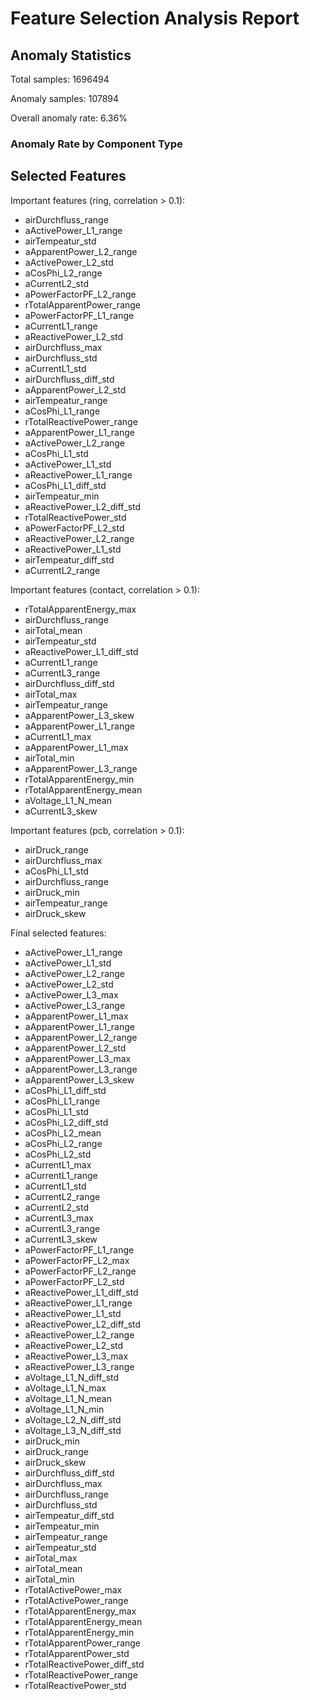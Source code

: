 # Feature Selection Analysis Report


## Anomaly Statistics

Total samples: 1696494

Anomaly samples: 107894

Overall anomaly rate: 6.36%


### Anomaly Rate by Component Type


## Selected Features


Important features (ring, correlation > 0.1):
- airDurchfluss_range
- aActivePower_L1_range
- airTempeatur_std
- aApparentPower_L2_range
- aActivePower_L2_std
- aCosPhi_L2_range
- aCurrentL2_std
- aPowerFactorPF_L2_range
- rTotalApparentPower_range
- aPowerFactorPF_L1_range
- aCurrentL1_range
- aReactivePower_L2_std
- airDurchfluss_max
- airDurchfluss_std
- aCurrentL1_std
- airDurchfluss_diff_std
- aApparentPower_L2_std
- airTempeatur_range
- aCosPhi_L1_range
- rTotalReactivePower_range
- aApparentPower_L1_range
- aActivePower_L2_range
- aCosPhi_L1_std
- aActivePower_L1_std
- aReactivePower_L1_range
- aCosPhi_L1_diff_std
- airTempeatur_min
- aReactivePower_L2_diff_std
- rTotalReactivePower_std
- aPowerFactorPF_L2_std
- aReactivePower_L2_range
- aReactivePower_L1_std
- airTempeatur_diff_std
- aCurrentL2_range

Important features (contact, correlation > 0.1):
- rTotalApparentEnergy_max
- airDurchfluss_range
- airTotal_mean
- airTempeatur_std
- aReactivePower_L1_diff_std
- aCurrentL1_range
- aCurrentL3_range
- airDurchfluss_diff_std
- airTotal_max
- airTempeatur_range
- aApparentPower_L3_skew
- aApparentPower_L1_range
- aCurrentL1_max
- aApparentPower_L1_max
- airTotal_min
- aApparentPower_L3_range
- rTotalApparentEnergy_min
- rTotalApparentEnergy_mean
- aVoltage_L1_N_mean
- aCurrentL3_skew

Important features (pcb, correlation > 0.1):
- airDruck_range
- airDurchfluss_max
- aCosPhi_L1_std
- airDurchfluss_range
- airDruck_min
- airTempeatur_range
- airDruck_skew

Final selected features:
- aActivePower_L1_range
- aActivePower_L1_std
- aActivePower_L2_range
- aActivePower_L2_std
- aActivePower_L3_max
- aActivePower_L3_range
- aApparentPower_L1_max
- aApparentPower_L1_range
- aApparentPower_L2_range
- aApparentPower_L2_std
- aApparentPower_L3_max
- aApparentPower_L3_range
- aApparentPower_L3_skew
- aCosPhi_L1_diff_std
- aCosPhi_L1_range
- aCosPhi_L1_std
- aCosPhi_L2_diff_std
- aCosPhi_L2_mean
- aCosPhi_L2_range
- aCosPhi_L2_std
- aCurrentL1_max
- aCurrentL1_range
- aCurrentL1_std
- aCurrentL2_range
- aCurrentL2_std
- aCurrentL3_max
- aCurrentL3_range
- aCurrentL3_skew
- aPowerFactorPF_L1_range
- aPowerFactorPF_L2_max
- aPowerFactorPF_L2_range
- aPowerFactorPF_L2_std
- aReactivePower_L1_diff_std
- aReactivePower_L1_range
- aReactivePower_L1_std
- aReactivePower_L2_diff_std
- aReactivePower_L2_range
- aReactivePower_L2_std
- aReactivePower_L3_max
- aReactivePower_L3_range
- aVoltage_L1_N_diff_std
- aVoltage_L1_N_max
- aVoltage_L1_N_mean
- aVoltage_L1_N_min
- aVoltage_L2_N_diff_std
- aVoltage_L3_N_diff_std
- airDruck_min
- airDruck_range
- airDruck_skew
- airDurchfluss_diff_std
- airDurchfluss_max
- airDurchfluss_range
- airDurchfluss_std
- airTempeatur_diff_std
- airTempeatur_min
- airTempeatur_range
- airTempeatur_std
- airTotal_max
- airTotal_mean
- airTotal_min
- rTotalActivePower_max
- rTotalActivePower_range
- rTotalApparentEnergy_max
- rTotalApparentEnergy_mean
- rTotalApparentEnergy_min
- rTotalApparentPower_range
- rTotalApparentPower_std
- rTotalReactivePower_diff_std
- rTotalReactivePower_range
- rTotalReactivePower_std